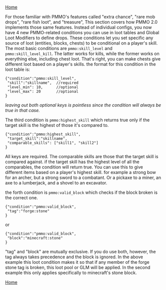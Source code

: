 [Home](../home.md)

For those familiar with PMMO's features called "extra chance", "rare mob drops", "rare fish loot", and "treasure", This section covers how PMMO 2.0 implements those same features.  Instead of individual configs, you now have 4 new PMMO-related conditions you can use in loot tables and Global Loot Modifiers to define drops.  These conditions let you set specific any source of loot (entities, blocks, chests) to be conditional on a player's skill.  The most basic conditions are `pmmo:skill_level` and `pmmo:skill_level_kill`.  The latter works for kills, while the former works on everything else, including chest loot.  That's right, you can make chests give different loot based on a player's skills.  the format for this condition in the loot table is:
```json5
{"condition":"pmmo:skill_level",
 "skill":"skillname",  //required
 "level_min": 10,      //optional
 "level_max": 20       //optional
}
```
*leaving out both optional keys is pointless since the condition will always be true in that case.*

The third condition is `pmmo:highest_skill` which returns true only if the target skill is the highest of those it's compared to.
```json5
{"condition":"pmmo:highest_skill",
 "target_skill":"skillname",
 "comparable_skills": ["skill1", "skill2"]
}
```
All keys are required.  The comparable skills are those that the target skill is compared against.  if the target skill has the highest level of all the comparables, the condition will return true.  You can use this to give different items based on a player's highest skill.  for example a strong bow for an archer, but a strong sword to a combatant.  Or a pickaxe to a miner, an axe to a lumberjack, and a shovel to an excavator.

the forth condition is `pmmo:valid_block` which checks if the block broken is the correct one.
```json5
{"condition":"pmmo:valid_block",
 "tag":"forge:stone"
}
```
or
```json5
{"condition":"pmmo:valid_block",
 "block":"minecraft:stone"
}
```
"tag" and "block" are mutually exclusive. If you do use both, however, the tag always takes precedence and the block is ignored.  In the above example this loot condition makes it so that if any member of the forge stone tag is broken, this loot pool or GLM will be applied.  In the second example this only applies specifically to minecraft's stone block.

[Home](../home.md)